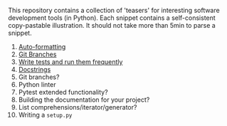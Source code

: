 This repository contains a collection of 'teasers' for interesting software development tools (in Python). Each snippet contains a self-consistent copy-pastable illustration. It should not take more than 5min to parse a snippet.

1) [Auto-formatting](./01_auto_formatting/auto_formatting.md)
2) [Git Branches](./02_git_branches/git_branches.md)
3) [Write tests and run them frequently](./03_pytest_git_hooks/pytest_git_hooks.md)
4) [Docstrings](./04_docstrings/docstrings.md)
5) Git branches?
6) Python linter
7) Pytest extended functionality?
8) Building the documentation for your project?
9) List comprehensions/iterator/generator?
10) Writing a `setup.py`
